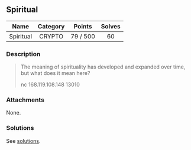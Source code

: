 ## Spiritual

|  Name  |  Category  |  Points  |  Solves  |
| :----: | :----: | :----: | :----: |
|  Spiritual  |  CRYPTO  |  79 / 500  |  60  |

### Description
> The meaning of spirituality has developed and expanded over time, but what does it mean here?
>
> nc 168.119.108.148 13010

### Attachments
None.

### Solutions
See [solutions](https://github.com/roadicing/ctf-writeups/tree/main/2021/asisctf-quals/spiritual/solutions).
